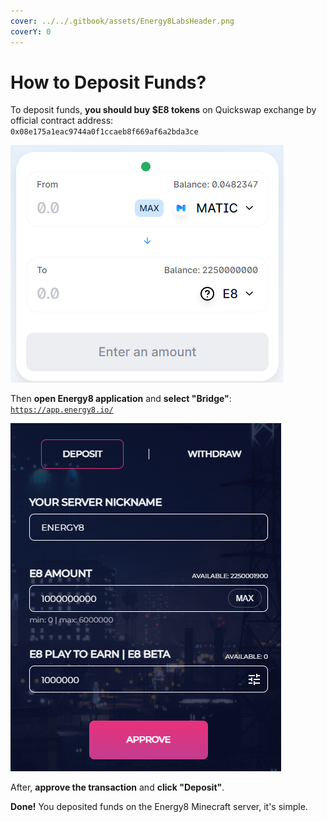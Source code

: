 ```yaml
---
cover: ../../.gitbook/assets/Energy8LabsHeader.png
coverY: 0
---
```


# How to Deposit Funds?

To deposit funds, **you should buy $E8 tokens** on Quickswap exchange by official contract address:\
`0x08e175a1eac9744a0f1ccaeb8f669af6a2bda3ce`

![](../../.gitbook/assets/412.png)

Then **open Energy8 application** and **select "Bridge"**:\
[`https://app.energy8.io/`](https://app.energy8.io/)

![](<../../.gitbook/assets/image (2).png>)

After, **approve the transaction** and **click "Deposit"**.

**Done!** You deposited funds on the Energy8 Minecraft server, it's simple.
